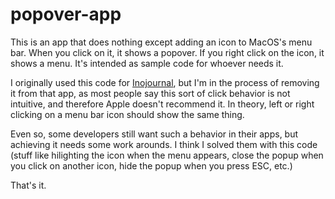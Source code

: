 # popover-app

This is an app that does nothing except adding an icon to MacOS's menu bar. When you click on it, it shows a popover. 
If you right click on the icon, it shows a menu. It's intended as sample code for whoever needs it.

I originally used this code for [Inojournal](https://github.com/innocuo/ino-journal), but I'm in the process of 
removing it from that app, as most people say this sort of click behavior is not intuitive, and therefore Apple
doesn't recommend it. In theory, left or right clicking on a menu bar icon should show the same thing. 

Even so, some developers still want such a behavior in their apps, but achieving it needs some work arounds. I think
I solved them with this code (stuff like hilighting the icon when the menu appears, close the popup when you click on 
another icon, hide the popup when you press ESC, etc.)

That's it.

